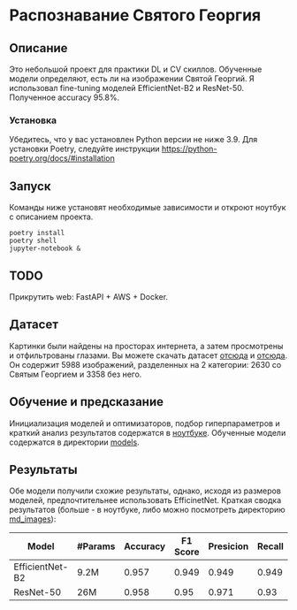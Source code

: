 # Распознавание Святого Георгия

## Описание

Это небольшой проект для практики DL и CV скиллов. Обученные модели определяют, есть ли на изображении Святой Георгий. Я использовал fine-tuning моделей EfficientNet-B2 и ResNet-50. Полученное accuracy 95.8%.

### Установка
Убедитесь, что у вас установлен Python версии не ниже 3.9. Для установки Poetry, следуйте инструкции https://python-poetry.org/docs/#installation

## Запуск
Команды ниже установят необходимые зависимости и откроют ноутбук с описанием проекта.

```
poetry install
poetry shell
jupyter-notebook &
```

## TODO
Прикрутить web: FastAPI + AWS + Docker.

## Датасет
Картинки были найдены на просторах интернета, а затем просмотрены и отфильтрованы глазами. Вы можете скачать датасет [отсюда](https://github.com/Gorogorov/GeorgeAppearance/blob/main/data/georges.csv) и [отсюда](https://github.com/Gorogorov/GeorgeAppearance/blob/main/data/non_georges.csv). Он содержит 5988 изображений, разделенных на 2 категории: 2630 со Святым Георгием и 3358 без него.

## Обучение и предсказание
Инициализация моделей и оптимизаторов, подбор гиперпараметров и краткий анализ результатов содержатся в [ноутбуке](https://github.com/Gorogorov/GeorgeAppearance/blob/main/notebooks/TrainAndResults.ipynb). Обученные модели содержатся в директории [models](https://github.com/Gorogorov/GeorgeAppearance/blob/main/models).

## Результаты
Обе модели получили схожие результаты, однако, исходя из размеров моделей, предпочтительнее использовать EfficinetNet. Краткая сводка результатов (больше - в ноутбуке, либо можно посмотреть директорию [md_images](https://github.com/Gorogorov/GeorgeAppearance/blob/main/md_images)):

|Model			    |#Params      |Accuracy		|F1 Score		|Presicion	|Recall		|ROC-AUC
|---------------|---------------|---------------|-----------|-----------|----------|----------|
|EfficientNet-B2		|9.2M			|0.957			|0.949		|0.949		|0.949       |0.987        |
|ResNet-50	        |26M			|0.958			|0.95		  |0.971		|0.93        |0.984        |
